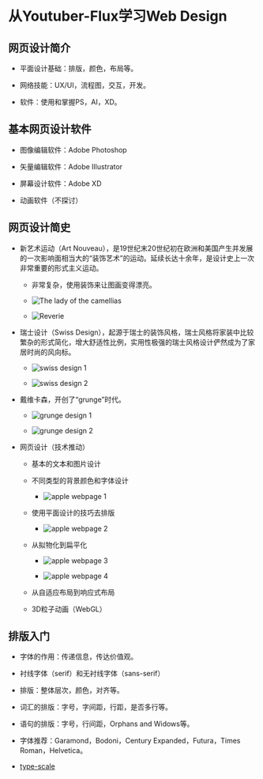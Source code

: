 # 从Youtuber-Flux学习Web Design

## 网页设计简介

  + 平面设计基础：排版，颜色，布局等。

  + 网络技能：UX/UI，流程图，交互，开发。

  + 软件：使用和掌握PS，AI，XD。

## 基本网页设计软件

  + 图像编辑软件：Adobe Photoshop

  + 矢量编辑软件：Adobe Illustrator

  + 屏幕设计软件：Adobe XD

  + 动画软件（不探讨）

## 网页设计简史

  + 新艺术运动（Art Nouveau），是19世纪末20世纪初在欧洲和美国产生并发展的一次影响面相当大的“装饰艺术”的运动。延续长达十余年，是设计史上一次非常重要的形式主义运动。

    - 非常复杂，使用装饰来让图画变得漂亮。

    - ![The lady of the camellias](./resources/the_lady_of_the_camellias.jpg)

    - ![Reverie](./resources/reverie.jpg)

  + 瑞士设计（Swiss Design），起源于瑞士的装饰风格，瑞士风格将家装中比较繁杂的形式简化，增大舒适性比例，实用性极强的瑞士风格设计俨然成为了家居时尚的风向标。

    - ![swiss design 1](./resources/swiss_design_1.jpeg)

    - ![swiss design 2](./resources/swiss_design_2.jpeg)

  + 戴维卡森，开创了“grunge”时代。

    - ![grunge design 1](./resources/grunge_design_1.jpeg)

    - ![grunge design 2](./resources/grunge_design_2.jpeg)

  + 网页设计（技术推动）

    - 基本的文本和图片设计

    - 不同类型的背景颜色和字体设计

      - ![apple webpage 1](./resources/apple_webpage_1.jpg)

    - 使用平面设计的技巧去排版

      - ![apple webpage 2](./resources/apple_webpage_2.jpg)

    - 从拟物化到扁平化

      - ![apple webpage 3](./resources/apple_webpage_3.jpg)

      - ![apple webpage 4](./resources/apple_webpage_4.jpg)

    - 从自适应布局到响应式布局

    - 3D粒子动画（WebGL）

## 排版入门

  + 字体的作用：传递信息，传达价值观。

  + 衬线字体（serif）和无衬线字体（sans-serif）

  + 排版：整体层次，颜色，对齐等。

  + 词汇的排版：字号，字间距，行距，是否多行等。

  + 语句的排版：字号，行间距，Orphans and Widows等。

  + 字体推荐：Garamond，Bodoni，Century Expanded，Futura，Times Roman，Helvetica。

  + [type-scale](https://type-scale.com/)
